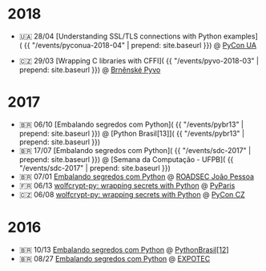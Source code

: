---
---

# 2018

- 🇺🇦 28/04 [Understanding SSL/TLS connections with Python examples](
    {{ "/events/pyconua-2018-04" | prepend: site.baseurl }})
@ [PyCon UA](
    https://2018.uapycon.org)


- 🇨🇿 29/03 [Wrapping C libraries with CFFI](
    {{ "/events/pyvo-2018-03" | prepend: site.baseurl }})
@ [Brněnské Pyvo](
    https://pyvo.cz/brno-pyvo/2018-03/)


# 2017

- 🇧🇷 06/10 [Embalando segredos com Python](
    {{ "/events/pybr13" | prepend: site.baseurl }})
@ [Python Brasil[13]](
    {{ "/events/pybr13" | prepend: site.baseurl }})
- 🇧🇷 17/07 [Embalando segredos com Python](
    {{ "/events/sdc-2017" | prepend: site.baseurl }})
@ [Semana da Computação - UFPB](
    {{ "/events/sdc-2017" | prepend: site.baseurl }})
- 🇧🇷 07/01 [Embalando segredos com Python](
    https://moisesguimaraes.github.io/roadsec2017-wolfcrypt/)
@ [ROADSEC João Pessoa](
    https://roadsec.com.br/joaopessoa2017/)
- 🇫🇷 06/13 [wolfcrypt-py: wrapping secrets with Python](
    https://moisesguimaraes.github.io/pyparis2017-wolfcrypt/)
@ [PyParis](
    http://pyparis.org)
- 🇨🇿 06/08 [wolfcrypt-py: wrapping secrets with Python](
    https://moisesguimaraes.github.io/pyconcz2017-wolfcrypt/)
@ [PyCon CZ](
    https://cz.pycon.org/2017/)

# 2016

- 🇧🇷 10/13 [Embalando segredos com Python](
    https://moisesguimaraes.github.io/pybr12-wolfcrypt-py/)
@ [PythonBrasil[12]](
    https://moisesguimaraes.github.io/pybr12-wolfcrypt-py/)
- 🇧🇷 08/27 [Embalando segredos com Python](
    https://moisesguimaraes.github.io/expotec-2016-wolfcrypt-py/)
@ [EXPOTEC](
    https://moisesguimaraes.github.io/expotec-2016-wolfcrypt-py/)
